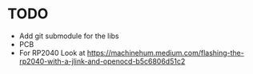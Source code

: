 # TODO

  * Add git submodule for the libs
  * PCB
  * For RP2040 Look at https://machinehum.medium.com/flashing-the-rp2040-with-a-jlink-and-openocd-b5c6806d51c2
